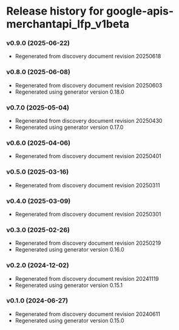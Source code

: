 # Release history for google-apis-merchantapi_lfp_v1beta

### v0.9.0 (2025-06-22)

* Regenerated from discovery document revision 20250618

### v0.8.0 (2025-06-08)

* Regenerated from discovery document revision 20250603
* Regenerated using generator version 0.18.0

### v0.7.0 (2025-05-04)

* Regenerated from discovery document revision 20250430
* Regenerated using generator version 0.17.0

### v0.6.0 (2025-04-06)

* Regenerated from discovery document revision 20250401

### v0.5.0 (2025-03-16)

* Regenerated from discovery document revision 20250311

### v0.4.0 (2025-03-09)

* Regenerated from discovery document revision 20250301

### v0.3.0 (2025-02-26)

* Regenerated from discovery document revision 20250219
* Regenerated using generator version 0.16.0

### v0.2.0 (2024-12-02)

* Regenerated from discovery document revision 20241119
* Regenerated using generator version 0.15.1

### v0.1.0 (2024-06-27)

* Regenerated from discovery document revision 20240611
* Regenerated using generator version 0.15.0

